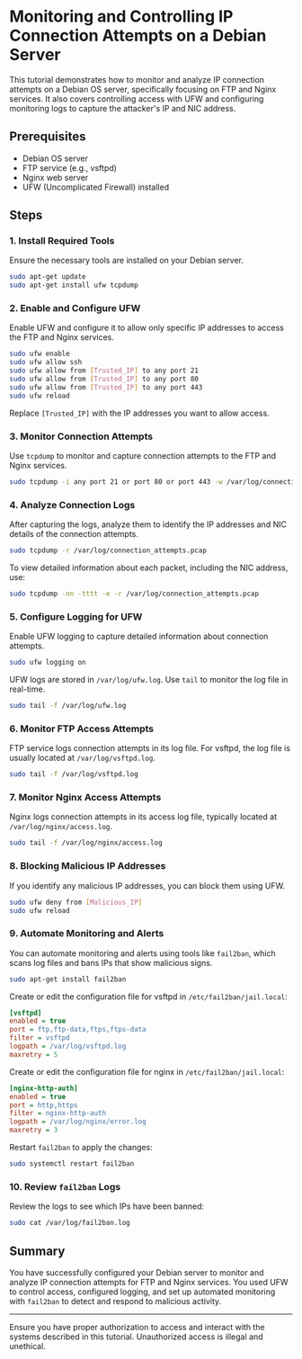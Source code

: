 # Monitoring and Controlling IP Connection Attempts on a Debian Server

This tutorial demonstrates how to monitor and analyze IP connection attempts on a Debian OS server, specifically focusing on FTP and Nginx services. It also covers controlling access with UFW and configuring monitoring logs to capture the attacker's IP and NIC address.

## Prerequisites

- Debian OS server
- FTP service (e.g., vsftpd)
- Nginx web server
- UFW (Uncomplicated Firewall) installed

## Steps

### 1. Install Required Tools

Ensure the necessary tools are installed on your Debian server.

```bash
sudo apt-get update
sudo apt-get install ufw tcpdump
```

### 2. Enable and Configure UFW

Enable UFW and configure it to allow only specific IP addresses to access the FTP and Nginx services.

```bash
sudo ufw enable
sudo ufw allow ssh
sudo ufw allow from [Trusted_IP] to any port 21
sudo ufw allow from [Trusted_IP] to any port 80
sudo ufw allow from [Trusted_IP] to any port 443
sudo ufw reload
```

Replace `[Trusted_IP]` with the IP addresses you want to allow access.

### 3. Monitor Connection Attempts

Use `tcpdump` to monitor and capture connection attempts to the FTP and Nginx services.

```bash
sudo tcpdump -i any port 21 or port 80 or port 443 -w /var/log/connection_attempts.pcap
```

### 4. Analyze Connection Logs

After capturing the logs, analyze them to identify the IP addresses and NIC details of the connection attempts.

```bash
sudo tcpdump -r /var/log/connection_attempts.pcap
```

To view detailed information about each packet, including the NIC address, use:

```bash
sudo tcpdump -nn -tttt -e -r /var/log/connection_attempts.pcap
```

### 5. Configure Logging for UFW

Enable UFW logging to capture detailed information about connection attempts.

```bash
sudo ufw logging on
```

UFW logs are stored in `/var/log/ufw.log`. Use `tail` to monitor the log file in real-time.

```bash
sudo tail -f /var/log/ufw.log
```

### 6. Monitor FTP Access Attempts

FTP service logs connection attempts in its log file. For vsftpd, the log file is usually located at `/var/log/vsftpd.log`.

```bash
sudo tail -f /var/log/vsftpd.log
```

### 7. Monitor Nginx Access Attempts

Nginx logs connection attempts in its access log file, typically located at `/var/log/nginx/access.log`.

```bash
sudo tail -f /var/log/nginx/access.log
```

### 8. Blocking Malicious IP Addresses

If you identify any malicious IP addresses, you can block them using UFW.

```bash
sudo ufw deny from [Malicious_IP]
sudo ufw reload
```

### 9. Automate Monitoring and Alerts

You can automate monitoring and alerts using tools like `fail2ban`, which scans log files and bans IPs that show malicious signs.

```bash
sudo apt-get install fail2ban
```

Create or edit the configuration file for vsftpd in `/etc/fail2ban/jail.local`:

```ini
[vsftpd]
enabled = true
port = ftp,ftp-data,ftps,ftps-data
filter = vsftpd
logpath = /var/log/vsftpd.log
maxretry = 5
```

Create or edit the configuration file for nginx in `/etc/fail2ban/jail.local`:

```ini
[nginx-http-auth]
enabled = true
port = http,https
filter = nginx-http-auth
logpath = /var/log/nginx/error.log
maxretry = 3
```

Restart `fail2ban` to apply the changes:

```bash
sudo systemctl restart fail2ban
```

### 10. Review `fail2ban` Logs

Review the logs to see which IPs have been banned:

```bash
sudo cat /var/log/fail2ban.log
```

## Summary

You have successfully configured your Debian server to monitor and analyze IP connection attempts for FTP and Nginx services. You used UFW to control access, configured logging, and set up automated monitoring with `fail2ban` to detect and respond to malicious activity.

---

Ensure you have proper authorization to access and interact with the systems described in this tutorial. Unauthorized access is illegal and unethical.